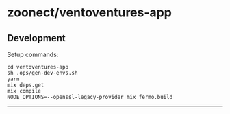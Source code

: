 # zoonect/ventoventures-app

## Development

Setup commands:

    cd ventoventures-app
    sh .ops/gen-dev-envs.sh
    yarn
    mix deps.get
    mix compile
    NODE_OPTIONS=--openssl-legacy-provider mix fermo.build

---
